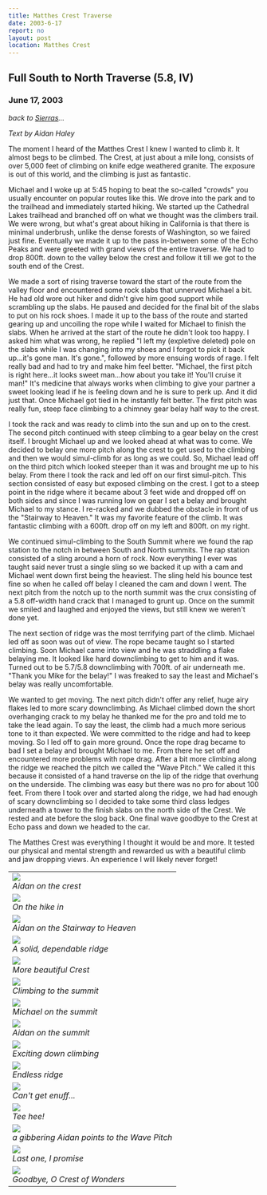 ```yaml
---
title: Matthes Crest Traverse
date: 2003-6-17
report: no
layout: post
location: Matthes Crest
---
```


<h2>Full South to North Traverse (5.8, IV)</h2>
<h3>June 17, 2003</h3>

_back to [Sierras](cali.html)..._

<i>Text by Aidan Haley</i>

The moment I heard of the Matthes Crest I knew I wanted to climb it. 
It almost begs to be climbed. The Crest, at just about a mile long, 
consists of over 5,000 feet of climbing on knife edge weathered granite. 
The exposure is out of this world, and the climbing is just as fantastic.


Michael and I woke up at 5:45 hoping to beat the so-called "crowds" you 
usually encounter on popular routes like this. We drove into the park 
and to the trailhead and immediately started hiking. We started up the 
Cathedral Lakes trailhead and branched off on what we thought was the 
climbers trail. We were wrong, but what's great about hiking in California 
is that there is minimal underbrush, unlike the dense forests of Washington, 
so we faired just fine. Eventually we made it up to the pass in-between some 
of the Echo Peaks and were greeted with grand views of the entire traverse. 
We had to drop 800ft. down to the valley below the crest and follow it till 
we got to the south end of the Crest. 



We made a sort of rising traverse 
toward the start of the route from the valley floor and encountered some 
rock slabs that unnerved Michael a bit. He had old wore out hiker and 
didn't give him good support while scrambling up the slabs. He paused 
and decided for the final bit of the slabs to put on his rock shoes. I 
made it up to the bass of the route and started gearing up and uncoiling 
the rope while I waited for Michael to finish the slabs. When he arrived 
at the start of the route he didn't look too happy. I asked him what was 
wrong, he replied "I left my (expletive deleted) pole on the slabs while 
I was changing into my shoes and I forgot to pick it back up...it's gone man.
It's gone.", 
followed by more ensuing words of rage. I felt really bad and had to try 
and make him feel better. "Michael, the first pitch is right here...it 
looks sweet man...how about you take it! You'll cruise it man!" It's 
medicine that always works when climbing to give your partner a sweet 
looking lead if he is feeling down and he is sure to perk up.  And it 
did just that. Once Michael got tied in he instantly felt better. The 
first pitch was really fun, steep face climbing to a chimney gear belay 
half way to the crest. 


I took the rack and was ready to climb into the 
sun and up on to the crest. The second pitch continued with steep 
climbing to a gear belay on the crest itself. I brought Michael up and we 
looked ahead at what was to come. We decided to belay one more pitch 
along the crest to get used to the climbing and then we would simul-climb 
for as long as we could. So, Michael lead off on the third pitch which 
looked steeper than it was and brought me up to his belay. From there I 
took the rack and led off on our first simul-pitch. This section 
consisted of easy but exposed climbing on the crest. I got to a steep point in 
the ridge where it became about 3 feet wide and dropped off on both sides 
and since I was running low on gear I set a belay and brought Michael to 
my stance. I re-racked and we dubbed the obstacle in front of us the 
"Stairway to Heaven." It was my favorite feature of the climb. It 
was fantastic climbing with a 600ft. drop off on my left and 800ft. on 
my right. 



We continued simul-climbing to the South Summit where we 
found the rap station to the notch in between South and North summits. 
The rap station consisted of a sling around a horn of rock. Now 
everything I ever was taught said never trust a single sling so we 
backed it up with a cam and Michael went down first being the heaviest. 
The sling held his bounce test fine so when he called off belay I 
cleaned the cam and down I went. The next pitch from the notch up to 
the north summit was the crux consisting of a 5.8 off-width hand crack 
that I managed to grunt up. Once on the summit we smiled and laughed 
and enjoyed the views, but still knew we weren't done yet. 



The next 
section of ridge was the most terrifying part of the climb. Michael 
led off as soon was out of view. The rope became taught so I started 
climbing. Soon Michael came into view and he was straddling a flake 
belaying me. It looked like hard downclimbing to get to him and it 
was. Turned out to be 5.7/5.8 downclimbing with 700ft. of air 
underneath me. "Thank you Mike for the belay!" I was freaked to 
say the least and Michael's belay was really uncomfortable. 


We wanted to get moving. The next pitch 
didn't offer any relief, huge airy flakes led to more scary downclimbing. 
As Michael climbed down the short overhanging crack to my belay he 
thanked me for the pro and told me to take the lead again. To say 
the least, the climb had a much more serious tone to it than expected. 
We were committed to the ridge and had to keep moving. So I led off 
to gain more ground. Once the rope drag became to bad I set a belay 
and brought Michael to me. From there he set off and encountered more 
problems with rope drag. After a bit more climbing along the ridge 
we reached the pitch we called the "Wave Pitch." We called it this 
because it consisted of a hand traverse on the lip of the ridge that 
overhung on the underside. The climbing was easy but there was no pro 
for about 100 feet. From there I took over and started along the ridge, 
we had had enough of scary downclimbing so I decided to take some 
third class ledges underneath a tower to the finish slabs on the 
north side of the Crest. We rested and ate before the slog 
back. One final wave goodbye to the Crest at Echo pass 
and down we headed to the car.


The Matthes Crest was everything I thought it would be and more. It tested 
our physical and mental strength and rewarded us with a beautiful climb and 
jaw dropping views. An experience I will likely never forget!




</td>

<td width="30%" valign=top>
<table>
<tr><td>
<a href="images/articles/trips/2003/matcrest3.jpg"><img src="images/articles/trips/2003/matcrest3.jpg"></a><br>
<i>Aidan on the crest</i>
</td></tr>
<tr><td>
<a href="images/articles/trips/2003/tomatcrest.jpg"><img src="images/articles/trips/2003/tomatcrest.jpg"></a><br>
<i>On the hike in</i>
</td></tr>
<tr><td>
<a href="images/articles/trips/2003/stairmaster.jpg"><img src="images/articles/trips/2003/stairmaster.jpg"></a><br>
<i>Aidan on the Stairway to Heaven</i>
</td></tr>
<tr><td>
<a href="images/articles/trips/2003/hangingout1.jpg"><img src="images/articles/trips/2003/hangingout1.jpg"></a><br>
<i>A solid, dependable ridge</i>
</td></tr>
<tr><td>
<a href="images/articles/trips/2003/matcrest4.jpg"><img src="images/articles/trips/2003/matcrest4.jpg"></a><br>
<i>More beautiful Crest</i>
</td></tr>
<tr><td>
<a href="images/articles/trips/2003/mattosum.jpg"><img src="images/articles/trips/2003/mattosum.jpg"></a><br>
<i>Climbing to the summit</i>
</td></tr>
<tr><td>
<a href="images/articles/trips/2003/meonmatcrest.jpg"><img src="images/articles/trips/2003/meonmatcrest.jpg"></a><br>
<i>Michael on the summit</i>
</td></tr>
<tr><td>
<a href="images/articles/trips/2003/matsummit1.jpg"><img src="images/articles/trips/2003/matsummit1.jpg"></a><br>
<i>Aidan on the summit</i>
</td></tr>
<tr><td>
<a href="images/articles/trips/2003/backtosummit.jpg"><img src="images/articles/trips/2003/backtosummit.jpg"></a><br>
<i>Exciting down climbing</i>
</td></tr>
<tr><td>
<a href="images/articles/trips/2003/longway.jpg"><img src="images/articles/trips/2003/longway.jpg"></a><br>
<i>Endless ridge</i>
</td></tr>
<tr><td>
<a href="images/articles/trips/2003/matcrest2.jpg"><img src="images/articles/trips/2003/matcrest2.jpg"></a><br>
<i>Can't get enuff...</i>
</td></tr>
<tr><td>
<a href="images/articles/trips/2003/matintoto.jpg"><img src="images/articles/trips/2003/matintoto.jpg"></a><br>
<i>Tee hee!</i>
</td></tr>
<tr><td>
<a href="images/articles/trips/2003/rockcornice.jpg"><img src="images/articles/trips/2003/rockcornice.jpg"></a><br>
<i>a gibbering Aidan points to the Wave Pitch</i>
</td></tr>
<tr><td>
<a href="images/articles/trips/2003/matcrest1.jpg"><img src="images/articles/trips/2003/matcrest1.jpg"></a><br>
<i>Last one, I promise</i>
</td></tr>
<tr><td>
<a href="images/articles/trips/2003/walktomat.jpg"><img src="images/articles/trips/2003/walktomat.jpg"></a><br>
<i>Goodbye, O Crest of Wonders</i>
